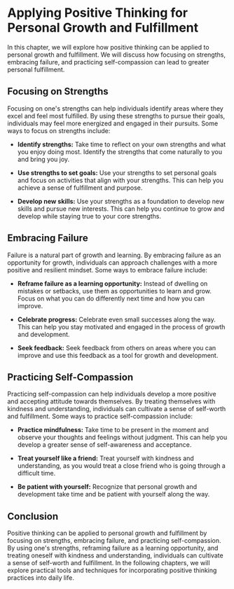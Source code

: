 Applying Positive Thinking for Personal Growth and Fulfillment
====================================================================================================================================

In this chapter, we will explore how positive thinking can be applied to personal growth and fulfillment. We will discuss how focusing on strengths, embracing failure, and practicing self-compassion can lead to greater personal fulfillment.

Focusing on Strengths
---------------------

Focusing on one's strengths can help individuals identify areas where they excel and feel most fulfilled. By using these strengths to pursue their goals, individuals may feel more energized and engaged in their pursuits. Some ways to focus on strengths include:

* **Identify strengths:** Take time to reflect on your own strengths and what you enjoy doing most. Identify the strengths that come naturally to you and bring you joy.

* **Use strengths to set goals:** Use your strengths to set personal goals and focus on activities that align with your strengths. This can help you achieve a sense of fulfillment and purpose.

* **Develop new skills:** Use your strengths as a foundation to develop new skills and pursue new interests. This can help you continue to grow and develop while staying true to your core strengths.

Embracing Failure
-----------------

Failure is a natural part of growth and learning. By embracing failure as an opportunity for growth, individuals can approach challenges with a more positive and resilient mindset. Some ways to embrace failure include:

* **Reframe failure as a learning opportunity:** Instead of dwelling on mistakes or setbacks, use them as opportunities to learn and grow. Focus on what you can do differently next time and how you can improve.

* **Celebrate progress:** Celebrate even small successes along the way. This can help you stay motivated and engaged in the process of growth and development.

* **Seek feedback:** Seek feedback from others on areas where you can improve and use this feedback as a tool for growth and development.

Practicing Self-Compassion
--------------------------

Practicing self-compassion can help individuals develop a more positive and accepting attitude towards themselves. By treating themselves with kindness and understanding, individuals can cultivate a sense of self-worth and fulfillment. Some ways to practice self-compassion include:

* **Practice mindfulness:** Take time to be present in the moment and observe your thoughts and feelings without judgment. This can help you develop a greater sense of self-awareness and acceptance.

* **Treat yourself like a friend:** Treat yourself with kindness and understanding, as you would treat a close friend who is going through a difficult time.

* **Be patient with yourself:** Recognize that personal growth and development take time and be patient with yourself along the way.

Conclusion
----------

Positive thinking can be applied to personal growth and fulfillment by focusing on strengths, embracing failure, and practicing self-compassion. By using one's strengths, reframing failure as a learning opportunity, and treating oneself with kindness and understanding, individuals can cultivate a sense of self-worth and fulfillment. In the following chapters, we will explore practical tools and techniques for incorporating positive thinking practices into daily life.
